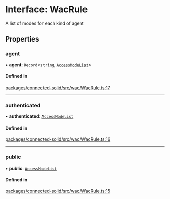 # Interface: WacRule

A list of modes for each kind of agent

## Properties

### agent

• **agent**: `Record`\<`string`, [`AccessModeList`](AccessModeList.md)\>

#### Defined in

[packages/connected-solid/src/wac/WacRule.ts:17](https://github.com/o-development/ldo/blob/db87958cb6f858f6cf7340ba5d9536a3a794d587/packages/connected-solid/src/wac/WacRule.ts#L17)

___

### authenticated

• **authenticated**: [`AccessModeList`](AccessModeList.md)

#### Defined in

[packages/connected-solid/src/wac/WacRule.ts:16](https://github.com/o-development/ldo/blob/db87958cb6f858f6cf7340ba5d9536a3a794d587/packages/connected-solid/src/wac/WacRule.ts#L16)

___

### public

• **public**: [`AccessModeList`](AccessModeList.md)

#### Defined in

[packages/connected-solid/src/wac/WacRule.ts:15](https://github.com/o-development/ldo/blob/db87958cb6f858f6cf7340ba5d9536a3a794d587/packages/connected-solid/src/wac/WacRule.ts#L15)

